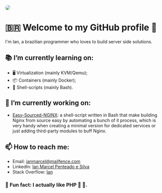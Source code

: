 <img src="https://media.licdn.com/dms/image/v2/D4D16AQE0JTNwKc4KVQ/profile-displaybackgroundimage-shrink_350_1400/profile-displaybackgroundimage-shrink_350_1400/0/1706667702056?e=1733961600&v=beta&t=oiqWuH-UR6FZq4IZZYhy4DC2NagGWcKdbQJB0TMNdXI" style="border-radius: 6.75px;"/>

# 🇧🇷️ Welcome to my GitHub profile 👋

I'm Ian, a brazilian programmer who loves to build server side solutions.

## 📚️ I’m currently learning on:
- 🖥️ Virtualization (mainly KVM/Qemu);
- 📦️ Containers (mainly Docker);
- 📜️ Shell-scripts (mainly Bash).

## 👷️ I’m currently working on:
- [Easy-Sourced-NGINX](https://github.com/Ian-Marcel/Easy-Sourced-NGINX): a shell-script written in Bash that make building Nginx from source easy by automating a bunch of it process, which is very handy when creating a minimal version for dedicated services or just adding third-party modules to buff Nginx.

## 📫 How to reach me:
- Email: [ianmarcel@mailfence.com](mailto:ianmarcel@mailfence.com)
- LinkedIn: [Ian Marcel Penteado e Silva](https://www.linkedin.com/in/ian-marcel-penteado/)
- Stack Overflow: [Ian](https://stackoverflow.com/users/23581034/ian)

### 💬️ Fun fact: I actually like PHP 💞️ 🐘️.

<!--

Here are some ideas to get you started:
- 👯 I’m looking to collaborate on ...
- 🤔 I’m looking for help with ...
- 💬 Ask me about ...

- 😄 Pronouns: ...
-->
	
